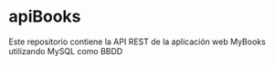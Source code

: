 # apiBooks
Este repositorio contiene la API REST de la aplicación web MyBooks utilizando MySQL como BBDD
